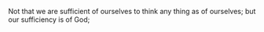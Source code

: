 Not that we are sufficient of ourselves to think any thing as of ourselves; but our sufficiency is of God;

